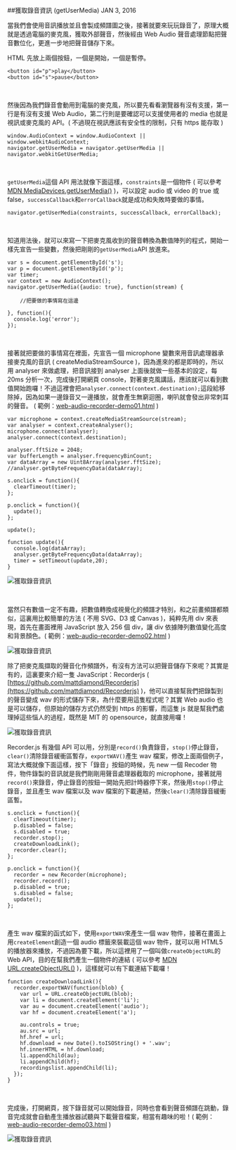 <!-- @@master  = ../../_layout.html-->

<!-- @@block  =  jsBottom-->

<include src="../../_articles-js.html"></include>

<!-- @@close-->

<!-- @@block  =  css-->

<include src="../../_articles-css.html"></include>

<!-- @@close-->

<!-- @@block  =  articles-social-->

<include src="../../_articles-social.html"></include>

<!-- @@close-->

<!-- @@block  =  articles-footer-->

<include src="../../_articles.html"></include>

<!-- @@close-->

<!-- @@block  =  meta-->

<meta property="article:published_time" content="2016-01-03T23:50:00+01:00">

<meta name="keywords" content="music,audio,web audio api,rocorder">

<meta name="description" content="當我們會使用音訊播放並且會製成頻譜圖之後，接著就要來玩玩錄音了，原理大概就是透過電腦的麥克風，獲取外部聲音，然後經由 Web Audio 聲音處理節點把聲音數位化，更進一步地把聲音儲存下來。">

<meta itemprop="name" content="獲取錄音資訊 (getUserMedia)  - OXXO.STUDIO">

<meta itemprop="image" content="http://www.oxxostudio.tw/img/articles/201601/20160103_2_01b.jpg">

<meta itemprop="description" content="當我們會使用音訊播放並且會製成頻譜圖之後，接著就要來玩玩錄音了，原理大概就是透過電腦的麥克風，獲取外部聲音，然後經由 Web Audio 聲音處理節點把聲音數位化，更進一步地把聲音儲存下來。">

<meta property="og:title" content="獲取錄音資訊 (getUserMedia)  - OXXO.STUDIO">

<meta property="og:url" content="http://www.oxxostudio.tw/articles/201601/web-audio-recorder.html" target="_blank">

<meta property="og:image" content="http://www.oxxostudio.tw/img/articles/201601/20160103_2_01b.jpg">

<meta property="og:description" content="當我們會使用音訊播放並且會製成頻譜圖之後，接著就要來玩玩錄音了，原理大概就是透過電腦的麥克風，獲取外部聲音，然後經由 Web Audio 聲音處理節點把聲音數位化，更進一步地把聲音儲存下來。">

<title>獲取錄音資訊 (getUserMedia)  - OXXO.STUDIO</title> 

<!-- @@close-->

<!-- @@block  =  articles-content--> 

##獲取錄音資訊 (getUserMedia) <span class="article-date" tag="web">JAN 3, 2016</span>

當我們會使用音訊播放並且會製成頻譜圖之後，接著就要來玩玩錄音了，原理大概就是透過電腦的麥克風，獲取外部聲音，然後經由 Web Audio 聲音處理節點把聲音數位化，更進一步地把聲音儲存下來。

HTML 先放上兩個按鈕，一個是開始，一個是暫停。

	<button id="p">play</button>
	<button id="s">pause</button>

<br/>

然後因為我們錄音會動用到電腦的麥克風，所以要先看看瀏覽器有沒有支援，第一行是有沒有支援 Web Audio，第二行則是要確認可以支援使用者的 media 也就是視訊或麥克風的 API。( 不過現在視訊應該有安全性的限制，只有 https 能存取 )

	window.AudioContext = window.AudioContext || window.webkitAudioContext;
	navigator.getUserMedia = navigator.getUserMedia || navigator.webkitGetUserMedia;

<br/>

`getUserMedia`這個 API 用法就像下面這樣，`constraints`是一個物件 ( 可以參考 [MDN MediaDevices.getUserMedia()](https://developer.mozilla.org/en-US/docs/Web/API/MediaDevices/getUserMedia#Parameters) )，可以設定 audio 或 video 的 true 或 false，`successCallback`和`errorCallback`就是成功和失敗時要做的事情。

	navigator.getUserMedia(constraints, successCallback, errorCallback);

<br/>

知道用法後，就可以來寫一下把麥克風收到的聲音轉換為數值陣列的程式，開始一樣先宣告一些變數，然後把剛剛的`getUserMedia`API 放進來。

	var s = document.getElementById('s');
	var p = document.getElementById('p');
	var timer;
	var context = new AudioContext();
	navigator.getUserMedia({audio: true}, function(stream) {

		//把要做的事情寫在這邊

	}, function(){
	  console.log('error');
	});

<br/>

接著就把要做的事情寫在裡面，先宣告一個 microphone 變數來用音訊處理器承接麥克風的音訊 ( createMediaStreamSource )，因為進來的都是即時的，所以用 analyser 來做處理，把音訊接到 analyser 上面後就做一些基本的設定，每 20ms 分析一次，完成後打開網頁 console，對著麥克風講話，應該就可以看到數值開始跑囉！不過這裡會把`analyser.connect(context.destination);`這段給移除掉，因為如果一邊錄音又一邊播放，就會產生無窮迴圈，喇叭就會發出非常刺耳的聲音。 ( 範例：[web-audio-recorder-demo01.html](/demo/201601/web-audio-recorder-demo01.html) )

	var microphone = context.createMediaStreamSource(stream);
	var analyser = context.createAnalyser();
	microphone.connect(analyser);
	analyser.connect(context.destination);

	analyser.fftSize = 2048;
	var bufferLength = analyser.frequencyBinCount;
	var dataArray = new Uint8Array(analyser.fftSize);
	//analyser.getByteFrequencyData(dataArray);

	s.onclick = function(){
	  clearTimeout(timer);
	};

	p.onclick = function(){
	  update();
	};

	update();

	function update(){
	  console.log(dataArray);
	  analyser.getByteFrequencyData(dataArray);
	  timer = setTimeout(update,20);
	}

![獲取錄音資訊](/img/articles/201601/20160103_2_02.jpg)

<br/>

當然只有數值一定不有趣，把數值轉換成視覺化的頻譜才特別，和之前畫頻譜都類似，這裏用比較簡單的方法 ( 不用 SVG、D3 或 Canvas )，純粹先用 div 來表現，首先在畫面裡用 JavaScript 放入 256 個 div，讓 div 依據陣列數值變化高度和背景顏色。( 範例：[web-audio-recorder-demo02.html](/demo/201601/web-audio-recorder-demo02.html) )

![獲取錄音資訊](/img/articles/201601/20160103_2_03.jpg)

除了把麥克風擷取的聲音化作頻譜外，有沒有方法可以把聲音儲存下來呢？其實是有的，這裏要來介紹一隻 JavaScript：Recorderjs ( [https://github.com/mattdiamond/Recorderjs](https://github.com/mattdiamond/Recorderjs) )，他可以直接幫我們把錄製到的聲音變成 wav 的形式儲存下來，為什麼要用這隻程式呢？其實 Web audio 也是可以儲存，但原始的儲存方式仍然受到 https 的影響，而這隻 js 就是幫我們處理掉這些惱人的過程，既然是 MIT 的 opensource，就直接用囉！

![獲取錄音資訊](/img/articles/201601/20160103_2_04.jpg)

Recorder.js 有幾個 API 可以用，分別是`record()`負責錄音，`stop()`停止錄音，`clear()`清除錄音緩衝區暫存，`exportWAV()`產生 wav 檔案，修改上面兩個例子，寫法大概就像下面這樣，按下「錄音」按鈕的時候，先 new 一個 Recoder 物件，物件錄製的音訊就是我們剛剛用聲音處理器截取的 microphone，接著就用`record()`來錄音，停止錄音的按鈕一開始先把計時器停下來，然後用`stop()`停止錄音，並且產生 wav 檔案以及 wav 檔案的下載連結，然後`clear()`清除錄音緩衝區暫。

	s.onclick = function(){
	  clearTimeout(timer);
	  p.disabled = false;
	  s.disabled = true;
	  recorder.stop();
	  createDownloadLink();
	  recorder.clear();
	};

	p.onclick = function(){
	  recorder = new Recorder(microphone);
	  recorder.record();
	  p.disabled = true;
	  s.disabled = false;
	  update();
	};

<br/>

產生 wav 檔案的函式如下，使用`exportWAV`來產生一個 wav 物件，接著在畫面上用`createElement`創造一個 audio 標籤來裝載這個 wav 物件，就可以用 HTML5 的播放器來播放，不過因為要下載，所以這裡用了一個叫做`createObjectURL`的 Web API，目的在幫我們產生一個物件的連結 ( 可以參考 [MDN URL.createObjectURL()](https://developer.mozilla.org/zh-TW/docs/Web/API/URL/createObjectURL) )，這樣就可以有下載連結下載囉！ 

	function createDownloadLink(){
	  recorder.exportWAV(function(blob) {
	    var url = URL.createObjectURL(blob);
	    var li = document.createElement('li');
	    var au = document.createElement('audio');
	    var hf = document.createElement('a');
	    
	    au.controls = true;
	    au.src = url;
	    hf.href = url;
	    hf.download = new Date().toISOString() + '.wav';
	    hf.innerHTML = hf.download;
	    li.appendChild(au);
	    li.appendChild(hf);
	    recordingslist.appendChild(li);
	  });
	}

<br/>

完成後，打開網頁，按下錄音就可以開始錄音，同時也會看到聲音頻譜在跳動，錄音完成就會自動產生播放器試聽與下載聲音檔案，相當有趣味的啦！( 範例：[web-audio-recorder-demo03.html](/demo/201601/web-audio-recorder-demo03.html) )

![獲取錄音資訊](/img/articles/201601/20160103_2_05.jpg)


<!-- @@close-->





